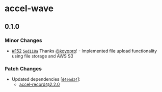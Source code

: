 # accel-wave

## 0.1.0

### Minor Changes

- [#152](https://github.com/koyopro/accella/pull/152) [`5ed118a`](https://github.com/koyopro/accella/commit/5ed118a1c0dd4f50f3fee9122e42837cbbd9dc20) Thanks [@koyopro](https://github.com/koyopro)! - Implemented file upload functionality using file storage and AWS S3

### Patch Changes

- Updated dependencies [[`d4ead34`](https://github.com/koyopro/accella/commit/d4ead3452287fb15940d6b90d41856471f0e4c89)]:
  - accel-record@2.2.0

